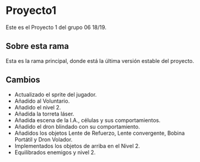﻿# Proyecto1

Este es el Proyecto 1 del grupo 06 18/19.

## Sobre esta rama

Esta es la rama principal, donde está la última versión estable del proyecto.

## Cambios

- Actualizado el sprite del jugador.
- Añadido al Voluntario.
- Añadido el nivel 2.
- Añadida la torreta láser.
- Añadida escena de la I.A., células y sus comportamientos.
- Añadido el dron blindado con su comportamiento.
- Añadidos los objetos Lente de Refuerzo, Lente convergente, Bobina Portátil y Dron Volador.
- Implementados los objetos de arriba en el Nivel 2.
- Equilibrados enemigos y nivel 2.
